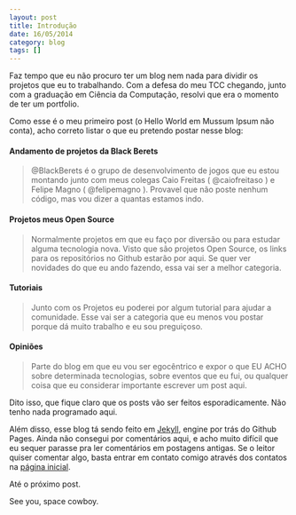 ```yaml
---
layout: post
title: Introdução
date: 16/05/2014
category: blog
tags: []
---
```


Faz tempo que eu não procuro ter um blog nem nada para dividir os projetos que eu to trabalhando.
Com a defesa do meu TCC chegando, junto com a graduação em Ciência da Computação, resolvi que era o
momento de ter um portfolio.

Como esse é o meu primeiro post (o Hello World em Mussum Ipsum não conta), acho correto listar o que
eu pretendo postar nesse blog:

#### Andamento de projetos da Black Berets

> @BlackBerets é o grupo de desenvolvimento de jogos que eu estou montando junto com meus colegas
> Caio Freitas ( @caiofreitaso ) e Felipe Magno ( @felipemagno ). Provavel que não poste nenhum
> código, mas vou dizer a quantas estamos indo.

#### Projetos meus Open Source

> Normalmente projetos em que eu faço por diversão ou para estudar alguma tecnologia nova. Visto que
> são projetos Open Source, os links para os repositórios no Github estarão por aqui. Se quer ver
> novidades do que eu ando fazendo, essa vai ser a melhor categoria.

#### Tutoriais

> Junto com os Projetos eu poderei por algum tutorial para ajudar a comunidade. Esse vai ser a
> categoria que eu menos vou postar porque dá muito trabalho e eu sou preguiçoso.

#### Opiniões

> Parte do blog em que eu vou ser egocêntrico e expor o que EU ACHO sobre determinada tecnologias,
> sobre eventos que eu fui, ou qualquer coisa que eu considerar importante escrever um post aqui.

Dito isso, que fique claro que os posts vão ser feitos esporadicamente. Não tenho nada programado
aqui.

Além disso, esse blog tá sendo feito em [Jekyll](http://jekyllrb.com/), engine por trás do Github
Pages. Ainda não consegui por comentários aqui, e acho muito difícil que eu sequer parasse pra ler
comentários em postagens antigas. Se o leitor quiser comentar algo, basta entrar em contato comigo
através dos contatos na [página inicial](/).

Até o próximo post.

See you, space cowboy.

